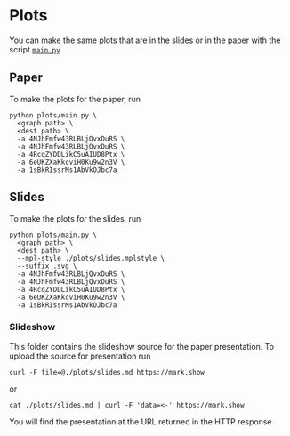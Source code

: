 # Plots
You can make the same plots that are in the slides or in the paper
with the script [`main.py`](main.py)

## Paper
To make the plots for the paper, run
```
python plots/main.py \
  <graph path> \
  <dest path> \
  -a 4NJhFmfw43RLBLjQvxDuRS \
  -a 4NJhFmfw43RLBLjQvxDuRS \
  -a 4RcqZYDDLikC5uAIUD8Ptx \
  -a 6eUKZXaKkcviH0Ku9w2n3V \
  -a 1sBkRIssrMs1AbVkOJbc7a
```

## Slides
To make the plots for the slides, run
```
python plots/main.py \
  <graph path> \
  <dest path> \
  --mpl-style ./plots/slides.mplstyle \
  --suffix .svg \
  -a 4NJhFmfw43RLBLjQvxDuRS \
  -a 4NJhFmfw43RLBLjQvxDuRS \
  -a 4RcqZYDDLikC5uAIUD8Ptx \
  -a 6eUKZXaKkcviH0Ku9w2n3V \
  -a 1sBkRIssrMs1AbVkOJbc7a
```

### Slideshow
This folder contains the slideshow source for the paper presentation.
To upload the source for presentation run
```
curl -F file=@./plots/slides.md https://mark.show
```
or
```
cat ./plots/slides.md | curl -F 'data=<-' https://mark.show
```
You will find the presentation at the URL returned in the HTTP response

